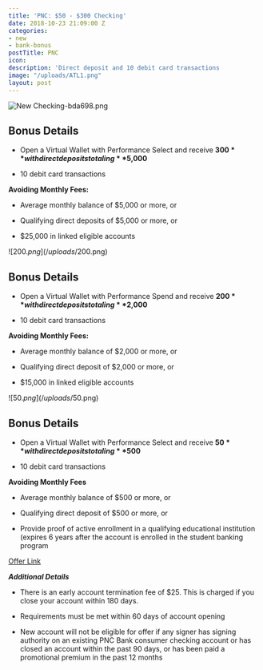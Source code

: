 ```yaml
---
title: 'PNC: $50 - $300 Checking'
date: 2018-10-23 21:09:00 Z
categories:
- new
- bank-bonus
postTitle: PNC
icon: 
description: 'Direct deposit and 10 debit card transactions                             '
image: "/uploads/ATL1.png"
layout: post
---
```


![New Checking-bda698.png](/uploads/New%20Checking-bda698.png)


## **Bonus Details**

* Open a Virtual Wallet with Performance Select and receive **$300** with direct deposits totaling **$5,000**

* 10 debit card transactions

**Avoiding Monthly Fees:**

* Average monthly balance of $5,000 or more, or

* Qualifying direct deposits of $5,000 or more, or

* $25,000 in linked eligible accounts

![$200.png](/uploads/$200.png)


## **Bonus Details**

* Open a Virtual Wallet with Performance Spend and receive **$200** with direct deposits totaling **$2,000**

* 10 debit card transactions

**Avoiding Monthly Fees:**

* Average monthly balance of $2,000 or more, or

* Qualifying direct deposit of $2,000 or more, or

* $15,000 in linked eligible accounts

![$50.png](/uploads/$50.png)


## **Bonus Details**

* Open a Virtual Wallet with Performance Select and receive **$50** with direct deposits totaling **$500**

* 10 debit card transactions

**Avoiding Monthly Fees**

* Average monthly balance of $500 or more, or

* Qualifying direct deposit of $500 or more, or

* Provide proof of active enrollment in a qualifying educational institution (expires 6 years after the account is enrolled in the student banking program

[Offer Link](https://www.pnc.com/en/personal-banking/banking/checking/campaigns/checking-vw-tiered-offer.html)
  

***Additional Details***

* There is an early account termination fee of $25. This is charged if you close your account within 180 days.

* Requirements must be met within 60 days of account opening

* New account will not be eligible for offer if any signer has signing authority on an existing PNC Bank consumer checking account or has closed an account within the past 90 days, or has been paid a promotional premium in the past 12 months